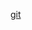 [git](https://raw.githubusercontent.com/azohra/strapped/master/straps/git/latest/README.md ':include')
